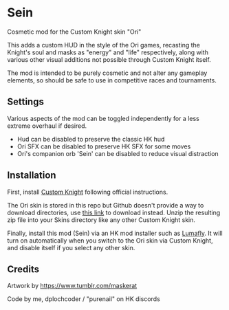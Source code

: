 ﻿# Sein

Cosmetic mod for the Custom Knight skin "Ori"

This adds a custom HUD in the style of the Ori games, recasting the Knight's soul and masks as "energy" and "life" respectively, along with various other visual additions not possible through Custom Knight itself.

The mod is intended to be purely cosmetic and not alter any gameplay elements, so should be safe to use in competitive races and tournaments.

## Settings

Various aspects of the mod can be toggled independently for a less extreme overhaul if desired.

-   Hud can be disabled to preserve the classic HK hud
-   Ori SFX can be disabled to preserve HK SFX for some moves
-   Ori's companion orb 'Sein' can be disabled to reduce visual distraction

## Installation

First, install [Custom Knight](https://prashantmohta.github.io/HollowKnight.CustomKnight/user/installing/) following official instructions.

The Ori skin is stored in this repo but Github doesn't provide a way to download directories, use [this link](https://download-directory.github.io/?url=https%3A%2F%2Fgithub.com%2Fdplochcoder%2FHollowKnight.Sein%2Ftree%2Fmain%2FOri) to download instead.  Unzip the resulting zip file into your Skins directory like any other Custom Knight skin.

Finally, install this mod (Sein) via an HK mod installer such as [Lumafly](https://themulhima.github.io/Lumafly/).  It will turn on automatically when you switch to the Ori skin via Custom Knight, and disable itself if you select any other skin.

## Credits

Artwork by https://www.tumblr.com/maskerat

Code by me, dplochcoder / "purenail" on HK discords
